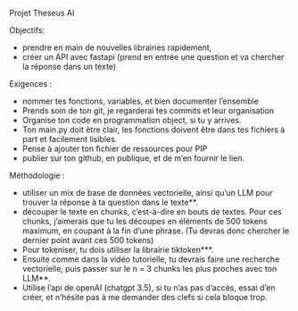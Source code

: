 Projet Theseus AI


Objectifs:
- prendre en main de nouvelles librairies rapidement, 
- créer un API avec fastapi (prend en entrée une question et va chercher la réponse dans un texte)

Exigences :
- nommer tes fonctions, variables, et bien documenter l’ensemble
- Prends soin de ton git, je regarderai tes commits et leur organisation
- Organise ton code en programmation object, si tu y arrives. 
- Ton main.py doit être clair, les fonctions doivent être dans tes fichiers à part et facilement lisibles.
- Pense à ajouter ton fichier de ressources pour PIP
- publier sur ton github, en publique, et de m’en fournir le lien.


Méthodologie :
- utiliser un mix de base de données vectorielle, ainsi qu’un LLM pour trouver la réponse à ta question dans le texte**.
- découper le texte en chunks, c’est-à-dire en bouts de textes. Pour ces chunks, j’aimerais que tu les découpes en éléments de 500 tokens maximum, en coupant à la fin d’une phrase. (Tu devras donc chercher le dernier point avant ces 500 tokens)
- Pour tokeniser, tu dois utiliser la librairie tiktoken***.
- Ensuite comme dans la vidéo tutorielle, tu devrais faire une recherche vectorielle, puis passer sur le n = 3 chunks les plus proches avec ton LLM**.
- Utilise l’api de openAI (chatgpt 3.5), si tu n’as pas d’accès, essai d’en créer, et n’hésite pas à me demander des clefs si cela bloque trop.


